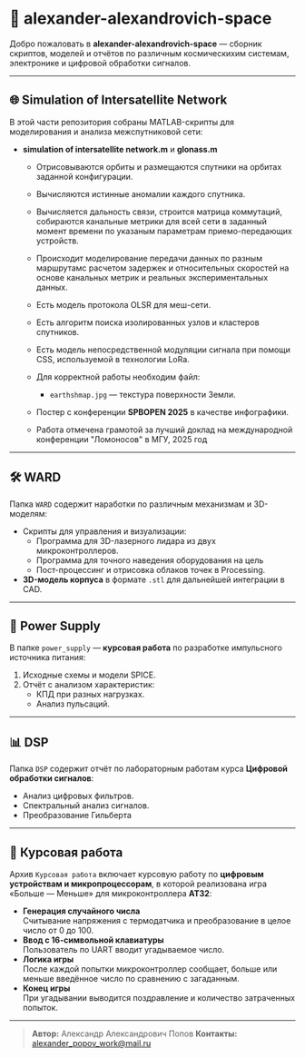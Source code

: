 # 🚀 alexander-alexandrovich-space

Добро пожаловать в **alexander-alexandrovich-space** — сборник скриптов, моделей и отчётов по различным  космическихим системам, электронике и цифровой обработки сигналов.

---

## 🌐 Simulation of Intersatellite Network

В этой части репозитория собраны MATLAB-скрипты для моделирования и анализа межспутниковой сети:

- **simulation of intersatellite network.m** и **glonass.m**  
  - Отрисовываются орбиты и размещаются спутники на орбитах заданной конфигурации.  
  - Вычисляются истинные аномалии каждого спутника.  
  - Вычисляется дальность связи, строится матрица коммутаций, собираются канальные метрики для всей сети в заданный момент времени по указаным параметрам приемо-передающих устройств.
  - Происходит моделирование передачи данных по разным маршрутамс расчетом задержек и относительных скоростей на основе канальных метрик и реальных экспериментальных данных.
  - Есть модель протокола OLSR для меш-сети.
  - Есть алгоритм поиска изолированных узлов и кластеров спутников.
  - Есть модель непосредственной модуляции сигнала при помощи CSS, используемой в технологии LoRa.

  - Для корректной работы необходим файл:
    - `earthshmap.jpg` — текстура поверхности Земли.
  - Постер с конференции **SPBOPEN 2025** в качестве инфографики.
  - Работа отмечена грамотой за лучший доклад на международной конференции "Ломоносов" в МГУ, 2025 год
---

## 🛠 WARD

Папка `WARD` содержит наработки по различным механизмам и 3D-моделям:

- Скрипты для управления и визуализации:
  - Программа для 3D-лазерного лидара из двух микроконтроллеров.
  - Программа для точного наведения оборудования на цель
  - Пост-процессинг и отрисовка облаков точек в Processing.
- **3D-модель корпуса** в формате `.stl` для дальнейшей интеграции в CAD.

---

## 🔌 Power Supply

В папке `power_supply` — **курсовая работа** по разработке импульсного источника питания:

1. Исходные схемы и модели SPICE.
2. Отчёт с анализом характеристик:
   - КПД при разных нагрузках.
   - Анализ пульсаций.
---

## 📊 DSP

Папка `DSP` содержит отчёт по лабораторным работам курса **Цифровой обработки сигналов**:

- Анализ цифровых фильтров.
- Спектральный анализ сигналов.
- Преобразование Гильберта

---

## 💾 Курсовая работа

Архив `Курсовая работа` включает курсовую работу по **цифровым устройствам и микропроцессорам**, в которой реализована игра «Больше — Меньше» для микроконтроллера **AT32**:

- **Генерация случайного числа**  
  Считывание напряжения с термодатчика и преобразование в целое число от 0 до 100.
- **Ввод с 16-символьной клавиатуры**  
  Пользователь по UART вводит угадываемое число.
- **Логика игры**  
  После каждой попытки микроконтроллер сообщает, больше или меньше введённое число по сравнению с загаданным.
- **Конец игры**  
  При угадывании выводится поздравление и количество затраченных попыток.

---

> **Автор:** Александр Александрович Попов 
> **Контакты:** alexander_popov_work@mail.ru
